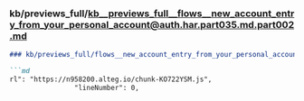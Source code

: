### kb/previews_full/kb__previews_full__flows__new_account_entry_from_your_personal_account@auth.har.part035.md.part002.md

```md
### kb/previews_full/flows__new_account_entry_from_your_personal_account@auth.har.part035.md (part 002)

```md
rl": "https://n958200.alteg.io/chunk-KO722YSM.js",
                "lineNumber": 0,
```

```

```
